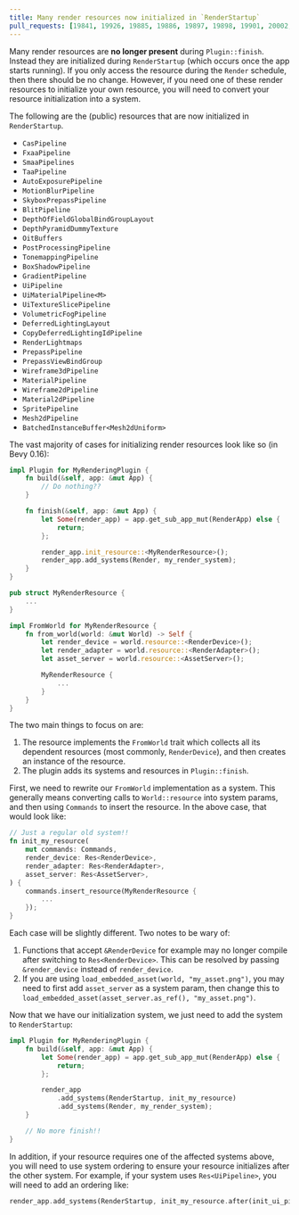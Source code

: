 ```yaml
---
title: Many render resources now initialized in `RenderStartup`
pull_requests: [19841, 19926, 19885, 19886, 19897, 19898, 19901, 20002, 20147]
---
```


Many render resources are **no longer present** during `Plugin::finish`. Instead they are
initialized during `RenderStartup` (which occurs once the app starts running). If you only access
the resource during the `Render` schedule, then there should be no change. However, if you need one
of these render resources to initialize your own resource, you will need to convert your resource
initialization into a system.

The following are the (public) resources that are now initialized in `RenderStartup`.

- `CasPipeline`
- `FxaaPipeline`
- `SmaaPipelines`
- `TaaPipeline`
- `AutoExposurePipeline`
- `MotionBlurPipeline`
- `SkyboxPrepassPipeline`
- `BlitPipeline`
- `DepthOfFieldGlobalBindGroupLayout`
- `DepthPyramidDummyTexture`
- `OitBuffers`
- `PostProcessingPipeline`
- `TonemappingPipeline`
- `BoxShadowPipeline`
- `GradientPipeline`
- `UiPipeline`
- `UiMaterialPipeline<M>`
- `UiTextureSlicePipeline`
- `VolumetricFogPipeline`
- `DeferredLightingLayout`
- `CopyDeferredLightingIdPipeline`
- `RenderLightmaps`
- `PrepassPipeline`
- `PrepassViewBindGroup`
- `Wireframe3dPipeline`
- `MaterialPipeline`
- `Wireframe2dPipeline`
- `Material2dPipeline`
- `SpritePipeline`
- `Mesh2dPipeline`
- `BatchedInstanceBuffer<Mesh2dUniform>`

The vast majority of cases for initializing render resources look like so (in Bevy 0.16):

```rust
impl Plugin for MyRenderingPlugin {
    fn build(&self, app: &mut App) {
        // Do nothing??
    }

    fn finish(&self, app: &mut App) {
        let Some(render_app) = app.get_sub_app_mut(RenderApp) else {
            return;
        };

        render_app.init_resource::<MyRenderResource>();
        render_app.add_systems(Render, my_render_system);
    }
}

pub struct MyRenderResource {
    ...
}

impl FromWorld for MyRenderResource {
    fn from_world(world: &mut World) -> Self {
        let render_device = world.resource::<RenderDevice>();
        let render_adapter = world.resource::<RenderAdapter>();
        let asset_server = world.resource::<AssetServer>();

        MyRenderResource {
            ...
        }
    }
}
```

The two main things to focus on are:

1. The resource implements the `FromWorld` trait which collects all its dependent resources (most
    commonly, `RenderDevice`), and then creates an instance of the resource.
2. The plugin adds its systems and resources in `Plugin::finish`.

First, we need to rewrite our `FromWorld` implementation as a system. This generally means
converting calls to `World::resource` into system params, and then using `Commands` to insert the
resource. In the above case, that would look like:

```rust
// Just a regular old system!!
fn init_my_resource(
    mut commands: Commands,
    render_device: Res<RenderDevice>,
    render_adapter: Res<RenderAdapter>,
    asset_server: Res<AssetServer>,
) {
    commands.insert_resource(MyRenderResource {
        ...
    });
}
```

Each case will be slightly different. Two notes to be wary of:

1. Functions that accept `&RenderDevice` for example may no longer compile after switching to
    `Res<RenderDevice>`. This can be resolved by passing `&render_device` instead of
    `render_device`.
2. If you are using `load_embedded_asset(world, "my_asset.png")`, you may need to first add
    `asset_server` as a system param, then change this to
    `load_embedded_asset(asset_server.as_ref(), "my_asset.png")`.

Now that we have our initialization system, we just need to add the system to `RenderStartup`:

```rust
impl Plugin for MyRenderingPlugin {
    fn build(&self, app: &mut App) {
        let Some(render_app) = app.get_sub_app_mut(RenderApp) else {
            return;
        };

        render_app
            .add_systems(RenderStartup, init_my_resource)
            .add_systems(Render, my_render_system);
    }

    // No more finish!!
}
```

In addition, if your resource requires one of the affected systems above, you will need to use
system ordering to ensure your resource initializes after the other system. For example, if your
system uses `Res<UiPipeline>`, you will need to add an ordering like:

```rust
render_app.add_systems(RenderStartup, init_my_resource.after(init_ui_pipeline));
```
